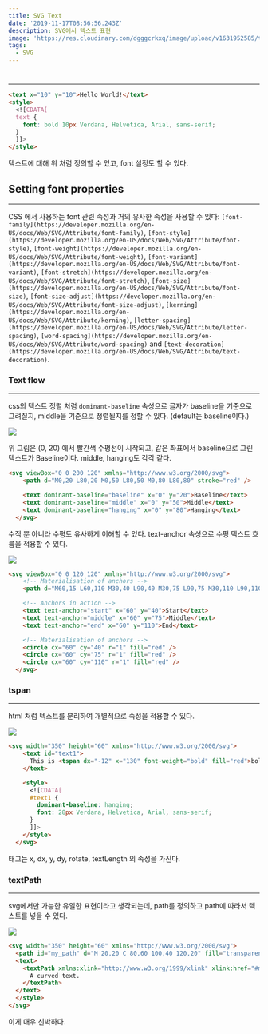 ```yaml
---
title: SVG Text
date: '2019-11-17T08:56:56.243Z'
description: SVG에서 텍스트 표현
image: 'https://res.cloudinary.com/dgggcrkxq/image/upload/v1631952585/tlog/cover/svg_cg9i2d.png'
tags:
  - SVG
---
```

# 

---

```html
<text x="10" y="10">Hello World!</text>
<style>
  <![CDATA[
  text {
    font: bold 10px Verdana, Helvetica, Arial, sans-serif;
  }
  ]]>
</style>
```

텍스트에 대해 위 처럼 정의할 수 있고, font 설정도 할 수 있다.

## Setting font properties

---

CSS 에서 사용하는 font 관련 속성과 거의 유사한 속성을 사용할 수 있다: `[font-family](https://developer.mozilla.org/en-US/docs/Web/SVG/Attribute/font-family)`, `[font-style](https://developer.mozilla.org/en-US/docs/Web/SVG/Attribute/font-style)`, `[font-weight](https://developer.mozilla.org/en-US/docs/Web/SVG/Attribute/font-weight)`, `[font-variant](https://developer.mozilla.org/en-US/docs/Web/SVG/Attribute/font-variant)`, `[font-stretch](https://developer.mozilla.org/en-US/docs/Web/SVG/Attribute/font-stretch)`, `[font-size](https://developer.mozilla.org/en-US/docs/Web/SVG/Attribute/font-size)`, `[font-size-adjust](https://developer.mozilla.org/en-US/docs/Web/SVG/Attribute/font-size-adjust)`, `[kerning](https://developer.mozilla.org/en-US/docs/Web/SVG/Attribute/kerning)`, `[letter-spacing](https://developer.mozilla.org/en-US/docs/Web/SVG/Attribute/letter-spacing)`, `[word-spacing](https://developer.mozilla.org/en-US/docs/Web/SVG/Attribute/word-spacing)` and `[text-decoration](https://developer.mozilla.org/en-US/docs/Web/SVG/Attribute/text-decoration)`.

### Text flow

---

css의 텍스트 정렬 처럼 `dominant-baseline` 속성으로 글자가 baseline을 기준으로 그려질지, middle을 기준으로 정렬될지를 정할 수 있다. (default는 baseline이다.)

![](https://res.cloudinary.com/dgggcrkxq/image/upload/v1631952579/tlog/_2019-10-22__8.27.39_oy9nvv.png)

위 그림은 (0, 20) 에서 빨간색 수평선이 시작되고, 같은 좌표에서 baseline으로 그린 텍스트가  Baseline이다. middle, hanging도 각각 같다.

```html
<svg viewBox="0 0 200 120" xmlns="http://www.w3.org/2000/svg">
    <path d="M0,20 L80,20 M0,50 L80,50 M0,80 L80,80" stroke="red" />

    <text dominant-baseline="baseline" x="0" y="20">Baseline</text>
    <text dominant-baseline="middle" x="0" y="50">Middle</text>
    <text dominant-baseline="hanging" x="0" y="80">Hanging</text>
  </svg>
```

수직 뿐 아니라 수평도 유사하게 이해할 수 있다. text-anchor 속성으로 수평 텍스트 흐름을 적용할 수 있다.

![](https://res.cloudinary.com/dgggcrkxq/image/upload/v1631952579/tlog/_2019-10-22__8.39.05_x7lsq9.png)

```html
<svg viewBox="0 0 120 120" xmlns="http://www.w3.org/2000/svg">
    <!-- Materialisation of anchors -->
    <path d="M60,15 L60,110 M30,40 L90,40 M30,75 L90,75 M30,110 L90,110" stroke="grey" />

    <!-- Anchors in action -->
    <text text-anchor="start" x="60" y="40">Start</text>
    <text text-anchor="middle" x="60" y="75">Middle</text>
    <text text-anchor="end" x="60" y="110">End</text>

    <!-- Materialisation of anchors -->
    <circle cx="60" cy="40" r="1" fill="red" />
    <circle cx="60" cy="75" r="1" fill="red" />
    <circle cx="60" cy="110" r="1" fill="red" />
  </svg>
```

### tspan

---

html <span>처럼 텍스트를 분리하여 개별적으로 속성을 적용할 수 있다.

![](https://res.cloudinary.com/dgggcrkxq/image/upload/v1631952579/tlog/_2019-10-22__8.47.39_qft8pm.png)

```html
<svg width="350" height="60" xmlns="http://www.w3.org/2000/svg">
    <text id="text1">
      This is <tspan dx="-12" x="130" font-weight="bold" fill="red">bold and red</tspan>
    </text>

    <style>
      <![CDATA[
      #text1 {
        dominant-baseline: hanging;
        font: 28px Verdana, Helvetica, Arial, sans-serif;
      }
      ]]>
    </style>
  </svg>
```

<tspan> 태그는 x, dx, y, dy, rotate, textLength 의 속성을 가진다.

### textPath

---

svg에서만 가능한 유일한 표현이라고 생각되는데, path를 정의하고 path에 따라서 텍스트를 넣을 수 있다.

![](https://res.cloudinary.com/dgggcrkxq/image/upload/v1631952579/tlog/_2019-10-22__8.50.08_obv5fx.png)

```html
<svg width="350" height="60" xmlns="http://www.w3.org/2000/svg">
  <path id="my_path" d="M 20,20 C 80,60 100,40 120,20" fill="transparent" />
  <text>
    <textPath xmlns:xlink="http://www.w3.org/1999/xlink" xlink:href="#my_path">
      A curved text.
    </textPath>
  </text>
  </style>
</svg>
```

이게 매우 신박하다.